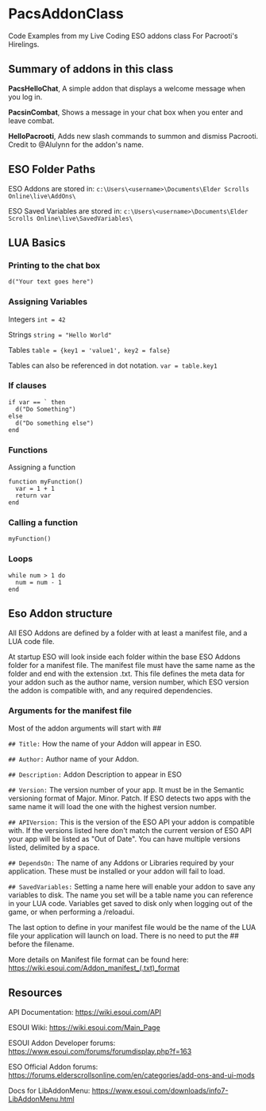 # PacsAddonClass
Code Examples from my Live Coding ESO addons class For Pacrooti's Hirelings. 

## Summary of addons in this class
**PacsHelloChat**, A simple addon that displays a welcome message when you log in. 

**PacsinCombat**, Shows a message in your chat box when you enter and leave combat. 

**HelloPacrooti**, Adds new slash commands to summon and dismiss Pacrooti.  Credit to @Alulynn for the addon's name. 

## ESO Folder Paths

ESO Addons are stored in:
`c:\Users\<username>\Documents\Elder Scrolls Online\live\AddOns\`

ESO Saved Variables are stored in:
`c:\Users\<username>\Documents\Elder Scrolls Online\live\SavedVariables\`

## LUA Basics

### Printing to the chat box
`d("Your text goes here")`

### Assigning Variables

Integers `int = 42`

Strings `string = "Hello World"`

Tables `table = {key1 = 'value1', key2 = false}`

Tables can also be referenced in dot notation.  `var = table.key1`

### If clauses

```
if var == ` then
  d("Do Something")
else
  d("Do something else")
end
```

### Functions

Assigning a function
```
function myFunction()
  var = 1 + 1
  return var
end
```

### Calling a function
```
myFunction()
```

### Loops

```
while num > 1 do
  num = num - 1 
end
```


## Eso Addon structure

All ESO Addons are defined by a folder with at least a manifest file, and a LUA code file.

At startup ESO will look inside each folder within the base ESO Addons folder for a manifest file.  The manifest file must have the same name as the folder and end with the extension .txt. This file defines the meta data for your addon such as the author name, version number, which ESO version the addon is compatible with, and any required dependencies. 

### Arguments for the manifest file

Most of the addon arguments will start with \#\#

`## Title:` 
How the name of your Addon will appear in ESO.

`## Author:`
Author name of your Addon. 

`## Description:`
Addon Description to appear in ESO

`## Version:`
The version number of your app.  It must be in the Semantic versioning format of Major. Minor. Patch.  If ESO detects two apps with the same name it will load the one with the highest version number. 


`## APIVersion:`
This is the version of the ESO API your addon is compatible with.  If the versions listed here don't match the current version of ESO API your app will be listed as "Out of Date".  You can have multiple versions listed, delimited by a space. 


`## DependsOn:`
The name of any Addons or Libraries required by your application.  These must be installed or your addon will fail to load.  


`## SavedVariables:`
Setting a name here will enable your addon to save any variables to disk.  The name you set will be a table name you can reference in your LUA code.  Variables get saved to disk only when logging out of the game, or when performing a /reloadui. 

The last option to define in your manifest file would be the name of the LUA file your application will launch on load.  There is no need to put the \#\# before the filename. 

More details on Manifest file format can be found here: https://wiki.esoui.com/Addon_manifest_(.txt)_format

## Resources

API Documentation: https://wiki.esoui.com/API

ESOUI Wiki: https://wiki.esoui.com/Main_Page

ESOUI Addon Developer forums: https://www.esoui.com/forums/forumdisplay.php?f=163

ESO Official Addon forums: https://forums.elderscrollsonline.com/en/categories/add-ons-and-ui-mods

Docs for LibAddonMenu: https://www.esoui.com/downloads/info7-LibAddonMenu.html
